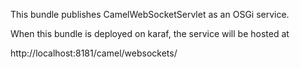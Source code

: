 This bundle publishes CamelWebSocketServlet as an OSGi service.

When this bundle is deployed on karaf, the service will be hosted at

  http://localhost:8181/camel/websockets/







